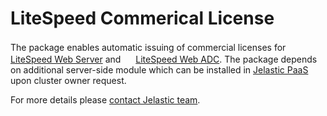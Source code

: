 # LiteSpeed Commerical License

The package enables automatic issuing of commercial licenses for <img src="https://www.litespeedtech.com/images/icons/litespeed-logo-icon.png" alt="" width="16px"/> [LiteSpeed Web Server](https://www.litespeedtech.com/products#lsws) and <img src="https://www.litespeedtech.com/images/icons/web-adc-logo-icon.png" alt="" width="16px"/> [LiteSpeed Web ADC](https://www.litespeedtech.com/products#wadc). The package depends on additional server-side module which can be installed in [Jelastic PaaS](https://jelastic.com) upon cluster owner request.

For more details please [contact Jelastic team](https://jelastic.com/request-functionality/#litespeed). 
